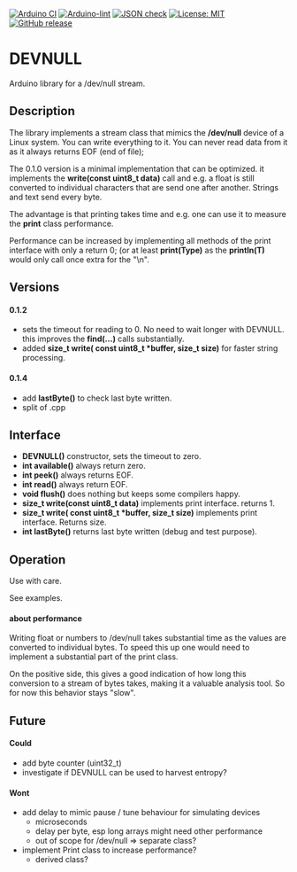 
[![Arduino CI](https://github.com/RobTillaart/DEVNULL/workflows/Arduino%20CI/badge.svg)](https://github.com/marketplace/actions/arduino_ci)
[![Arduino-lint](https://github.com/RobTillaart/DEVNULL/actions/workflows/arduino-lint.yml/badge.svg)](https://github.com/RobTillaart/DEVNULL/actions/workflows/arduino-lint.yml)
[![JSON check](https://github.com/RobTillaart/DEVNULL/actions/workflows/jsoncheck.yml/badge.svg)](https://github.com/RobTillaart/DEVNULL/actions/workflows/jsoncheck.yml)
[![License: MIT](https://img.shields.io/badge/license-MIT-green.svg)](https://github.com/RobTillaart/DEVNULL/blob/master/LICENSE)
[![GitHub release](https://img.shields.io/github/release/RobTillaart/DEVNULL.svg?maxAge=3600)](https://github.com/RobTillaart/DEVNULL/releases)


# DEVNULL

Arduino library for a /dev/null stream.


## Description

The library implements a stream class that mimics the **/dev/null**
device of a Linux system. You can write everything to it. 
You can never read data from it as it always returns EOF (end of file);

The 0.1.0 version is a minimal implementation that can be optimized.
it implements the **write(const uint8_t data)** call and e.g. a float is still
converted to individual characters that are send one after another.
Strings and text send every byte.

The advantage is that printing takes time and e.g. one can use it to measure 
the **print** class performance.

Performance can be increased by implementing all methods of the print interface
with only a return 0; (or at least **print(Type)** as the **println(T)** would only 
call once extra for the "\n".


## Versions

#### 0.1.2

- sets the timeout for reading to 0. No need to wait longer with DEVNULL.
  this improves the **find(...)** calls substantially.
- added **size_t write( const uint8_t \*buffer, size_t size)** for faster string processing.

#### 0.1.4

- add **lastByte()** to check last byte written.
- split of .cpp

## Interface

- **DEVNULL()** constructor, sets the timeout to zero.
- **int available()** always return zero.
- **int peek()** always returns EOF.
- **int read()** always return EOF.
- **void flush()** does nothing but keeps some compilers happy.
- **size_t write(const uint8_t data)** implements print interface. returns 1.
- **size_t write( const uint8_t \*buffer, size_t size)** implements print interface.
Returns size.
- **int lastByte()** returns last byte written (debug and test purpose).


## Operation

Use with care.

See examples.

#### about performance

Writing float or numbers to /dev/null takes substantial time as the values 
are converted to individual bytes. To speed this up one would need to implement
a substantial part of the print class.

On the positive side, this gives a good indication of how long this conversion 
to a stream of bytes takes, making it a valuable analysis tool. So for now this
behavior stays "slow".


## Future

#### Could

- add byte counter (uint32_t)
- investigate if DEVNULL can be used to harvest entropy?


#### Wont

- add delay to mimic pause / tune behaviour for simulating devices
  - microseconds
  - delay per byte, esp long arrays might need other performance
  - out of scope for /dev/null => separate class?
- implement Print class to increase performance?
  - derived class?

